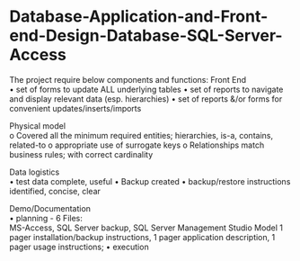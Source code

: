 # Database-Application-and-Front-end-Design-Database-SQL-Server-Access

The project require below components and functions:
Front End	 	 	 	 
 	• set of forms to update ALL underlying tables
 	• set of reports to navigate and display relevant data (esp. hierarchies)
 	• set of reports &/or forms for convenient updates/inserts/imports
	
Physical model	 	 	 	 
 	o Covered all the minimum required entities; hierarchies, is-a, contains, related-to
 	o appropriate use of surrogate keys
 	o Relationships match business rules; with correct cardinality

Data logistics				
 	• test data complete, useful
 	• Backup created
 	• backup/restore instructions identified, concise, clear
 
Demo/Documentation			
 	• planning - 6 Files:  
 		MS-Access, SQL Server backup, SQL Server Management Studio Model
 		1 pager installation/backup instructions, 1 pager application description, 1 pager usage instructions; 
 	• execution
